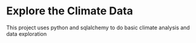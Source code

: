 # Explore the Climate Data

This project uses python and sqlalchemy to do basic climate analysis and data exploration
